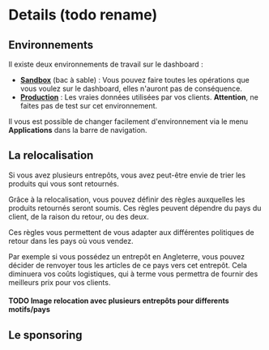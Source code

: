 # Details (todo rename)

## Environnements

Il existe deux environnements de travail sur le dashboard :

- [**Sandbox**](https://sandbox.dashboard.shoprunback.com/fr) (bac à sable) : Vous pouvez faire toutes les opérations que vous voulez sur le dashboard, elles n'auront pas de conséquence.
- [**Production**](https://dashboard.shoprunback.com/fr) : Les vraies données utilisées par vos clients. **Attention**, ne faites pas de test sur cet environnement.

Il vous est possible de changer facilement d'environnement via le menu **Applications** dans la barre de navigation.

## La relocalisation

Si vous avez plusieurs entrepôts, vous avez peut-être envie de trier les produits qui vous sont retournés.

Grâce à la relocalisation, vous pouvez définir des règles auxquelles les produits retournés seront soumis. Ces règles peuvent dépendre du pays du client, de la raison du retour, ou des deux.

Ces règles vous permettent de vous adapter aux différentes politiques de retour dans les pays où vous vendez.

Par exemple si vous possédez un entrepôt en Angleterre, vous pouvez décider de renvoyer tous les articles de ce pays vers cet entrepôt. Cela diminuera vos coûts logistiques, qui à terme vous permettra de fournir des meilleurs prix pour vos clients.

#### TODO Image relocation avec plusieurs entrepôts pour differents motifs/pays

## Le sponsoring